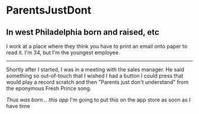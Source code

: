 # ParentsJustDont

## In west Philadelphia born and raised, etc

I work at a place where they think you have to print an email onto paper to read it. I'm 34, but I'm the youngest employee.
***
Shortly after I started, I was in a meeting with the sales manager. He said something so out-of-touch that I wished I had a button I could press that would play a record scratch and then "Parents just don't understand" from the eponymous Fresh Prince song.

*Thus was born... this app*
I'm going to put this on the app store as soon as I have time
